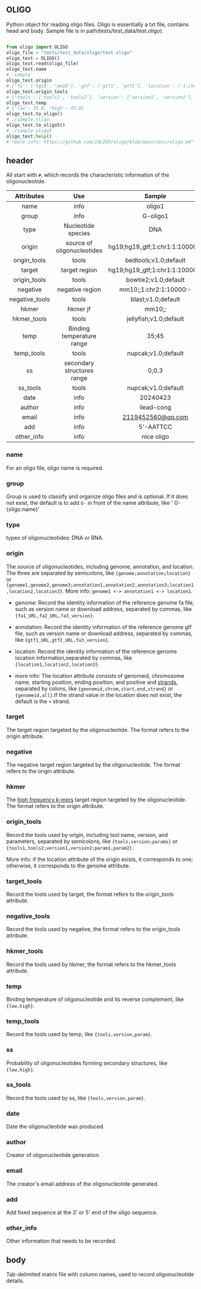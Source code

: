 ## OLIGO

Python object for reading oligo files. Oligo is essentially a txt file, contains head and body. Sample file is in path(tests/test_data/test.oligo).

```python

from oligo import OLIGO
oligo_file = "tests/test_data/oligo/test.oligo"
oligo_test = OLIGO()
oligo_test.read(oligo_file)
oligo_test.name 
# 'sample'
oligo_test.origin
# {'fa': ['hg19', 'mm10'], 'gtf': ['gtf1', 'gtf2'], 'location': ['1:chr1:0:5000:+', '1:chr2:2000:3000:-']}
oligo_test.origin_tools
# {'tools': ['tools1', 'tools2'], 'version': ['version1', 'version2'], 'params': ['params1', 'params2']}
oligo_test.temp
# {'low': 35.0, 'high': 45.0}
oligo_test.to_oligo()
# ./sample.oligo
oligo_test.to_oligo5()
# ./sample.oligo5
oligo_test.help()
# "more info: https://github.com/iOLIGO/oligo/blob/main/docs/oligo.md"
```


## header

All start with `#`, which records the characteristic information of the oligonucleotide.

| Attributes | Use | Sample |
|:-----------:|:-----:|:------:|
|name|info|oligo1|
|group|info|G-oligo1|
|type|Nucleotide species|DNA|
|origin|source of oligonucleotides|hg19;hg19_gtf;1:chr1:1:10000:+|
|origin_tools|tools|bedtools;v1.0;default|
|target|target region|hg19;hg19_gtf;1:chr1:1:10000:+|
|origin_tools|tools|bowtie2;v1.0;default|
|negative|negative region|mm10;;1:chr2:1:10000:-|
|negative_tools|tools|blast;v1.0;default|
|hkmer|hkmer jf|mm10;;|
|hkmer_tools|tools|jellyfish;v1.0;default|
|temp|Binding temperature range|35;45|
|temp_tools|tools|nupcak;v1.0;default|
|ss|secondary structures range|0;0.3|
|ss_tools|tools|nupcak;v1.0;default|
|date|info|20240423|
|author|info|ilead-cong|
|email|info|2119452560@qq.com|
|add|info|5'-AATTCC|
|other_info|info|nice oligo|


### name

For an oligo file, oligo name is required.

### group

Group is used to classify and organize oligo files and is optional. If it does not exist, the default is to add `G-` in front of the name attribute, like ' G-{oligo.name}'

### type

types of oligonucleotides: DNA or RNA.

### origin

The source of oligonucleotides, including genome, annotation, and location. The three are separated by semicolons, like `{genome;annotation;location}` or `{genome1,genome2,genome3;annotation1,annotation2,annotation3;location1,location2,location3}`. More info: `genome1 <-> annotation1 <-> location1`.

- genome: Record the identity information of the reference genome fa file, such as version name or download address, separated by commas, like `{fa1_URL,fa2_URL,fa3_version}`.

- annotation: Record the identity information of the reference genome gtf file, such as version name or download address, separated by commas, like `{gtf1_URL,gtf2_URL,fa3_version}`.

- location: Record the identity information of the reference genome location information,separated by commas, like `{location1,location2,location3}`.

- more info: The location attribute consists of genomeid, chromosome name, starting position, ending position, and positive and [strands](https://www.biostars.org/p/3423/), separated by colons, like `{geonemid,chrom,start,end,strand}` or `{genomeid,all}`.If the strand value in the location does not exist, the default is the `+` strand.

### target

The target region targeted by the oligonucleotide. The format refers to the origin attribute.

### negative

The negative target region targeted by the oligonucleotide. The format refers to the origin attribute.

### hkmer

The [high frequency k-mers](https://github.com/gmarcais/Jellyfish/blob/master/doc/Readme.md#Counting-high-frequency-k-mers) target region targeted by the oligonucleotide. The format refers to the origin attribute.

### origin_tools

Record the tools used by origin, including tool name, version, and parameters, separated by semicolons, like `{tools;version;params}` or `{tools1,tools2;version1,version2;param1,param2}`.

More info: if the location attribute of the origin exists, it corresponds to one; otherwise, it corresponds to the genome attribute.

### target_tools

Record the tools used by target, the format refers to the origin_tools attribute.

### negative_tools

Record the tools used by negative, the format refers to the origin_tools attribute.

### hkmer_tools

Record the tools used by hkmer, the format refers to the hkmer_tools attribute.

### temp

Binding temperature of oligonucleotide and its reverse complement, like `{low,high}`.

### temp_tools

Record the tools used by temp, like `{tools,version,param}`.

### ss

Probability of oligonucleotides forming secondary structures, like `{low,high}`.

### ss_tools

Record the tools used by ss, like `{tools,version,param}`.

### date

Date the oligonucleotide was produced.

### author

Creator of oligonucleotide generation.

### email

The creator's email address of the oligonucleotide generated.

### add

Add fixed sequence at the 3' or 5' end of the oligo sequence.

### other_info

Other information that needs to be recorded.


## body

Tab-delimited matrix file with column names, used to record oligonucleotide details.